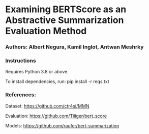 # Examining BERTScore as an Abstractive Summarization Evaluation Method

### Authors: Albert Negura, Kamil Inglot, Antwan Meshrky

### Instructions
Requires Python 3.8 or above.

To install dependencies, run: pip install -r reqs.txt


### References:

Dataset:
  https://github.com/ctr4si/MMN
  
Evaluation:
  https://github.com/Tiiiger/bert_score
  
Models:
  https://github.com/raufer/bert-summarization
